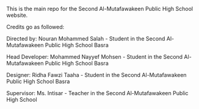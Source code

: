 This is the main repo for the Second Al-Mutafawakeen Public High School website.

Credits go as followed:

Directed by: Nouran Mohammed Salah - Student in the Second Al-Mutafawakeen Public High School Basra

Head Developer: Mohammed Nayyef Mohsen - Student in the Second Al-Mutafawakeen Public High School Basra

Designer: Ridha Fawzi Taaha - Student in the Second Al-Mutafawakeen Public High School Basra

Supervisor: Ms. Intisar - Teacher in the Second Al-Mutafawakeen Public High School